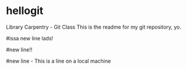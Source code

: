 # hellogit
Library Carpentry - Git Class
This is the readme for my git repository, yo.

#issa new line lads!

#new line!! 

#new line - This is a line on a local machine 
